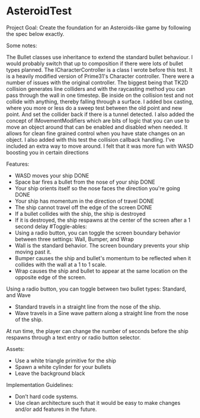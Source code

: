 # AsteroidTest
Project Goal: 
Create the foundation for an Asteroids-like game by following the spec below exactly. 

Some notes:

The Bullet classes use inheritance to extend the standard bullet behaviour. I would probably switch that up to composition if there were lots of bullet types planned.
The ICharacterController is a class I wrote before this test. It is a heavily modified version of Prime31's Character controller. There were a number of issues with the original controller. The biggest being that TK2D collision generates line colliders and with the raycasting method you can pass through the wall in one timestep. Be inside on the collision test and not collide with anything, thereby falling through a surface. I added box casting, where you more or less do a sweep test between the old point and new point. And set the collider back if there is a tunnel detected. I also added the concept of IMovementModifiers which are bits of logic that you can use to move an object around that can be enabled and disabled when needed. It allows for clean fine grained control when you have state changes on an object. I also added with this test the collision callback handling.
I've included an extra way to move around. I felt that it was more fun with WASD boosting you in certain directions


Features:

- WASD moves your ship DONE
- Space bar fires a bullet from the nose of your ship DONE
- Your ship orients itself so the nose faces the direction you're going DONE
- Your ship has momentum in the direction of travel DONE
- The ship cannot travel off the edge of the screen DONE
- If a bullet collides with the ship, the ship is destroyed 
- If it is destroyed, the ship respawns at the center of the screen after a 1 second delay
#Toggle-ables:
- Using a radio button, you can toggle the screen boundary behavior between three settings: Wall, Bumper, and Wrap
 - Wall is the standard behavior. The screen boundary prevents your ship moving past it.
 - Bumper causes the ship and bullet's momentum to be reflected when it collides with the wall at a 1 to 1 scale.
 - Wrap causes the ship and bullet to appear at the same location on the opposite edge of the screen.

Using a radio button, you can toggle between two bullet types: Standard, and Wave
 - Standard travels in a straight line from the nose of the ship.
 - Wave travels in a Sine wave pattern along a straight line from the nose of the ship.

At run time, the player can change the number of seconds before the ship respawns through a text entry or radio button selector.

Assets:

- Use a white triangle primitive for the ship
- Spawn a white cylinder for your bullets
- Leave the background black

Implementation Guidelines:
- Don’t hard code systems. 
- Use clean architecture such that it would be easy to make changes and/or add features in the future. 

